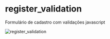 # register_validation
Formulário de cadastro com validações javascript

![register_validation](https://user-images.githubusercontent.com/47223292/160039586-bec2cabd-58d4-4c6d-87af-1eef0c147b9e.gif)

